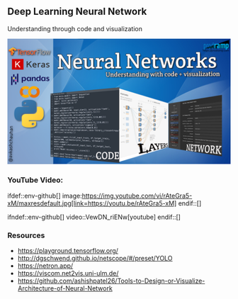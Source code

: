 ## Deep Learning Neural Network ##
Understanding through code and visualization

![](https://github.com/prodramp/python-projects/blob/main/images/main-yt-sm.png?raw=true)

### YouTube Video: ###
ifdef::env-github[]
image:https://img.youtube.com/vi/rAteGra5-xM/maxresdefault.jpg[link=https://youtu.be/rAteGra5-xM]
endif::[]

ifndef::env-github[]
video::VewDN_riENw[youtube]
endif::[]

### Resources ##
- https://playground.tensorflow.org/
- http://dgschwend.github.io/netscope/#/preset/YOLO
- https://netron.app/
- https://viscom.net2vis.uni-ulm.de/
- https://github.com/ashishpatel26/Tools-to-Design-or-Visualize-Architecture-of-Neural-Network
